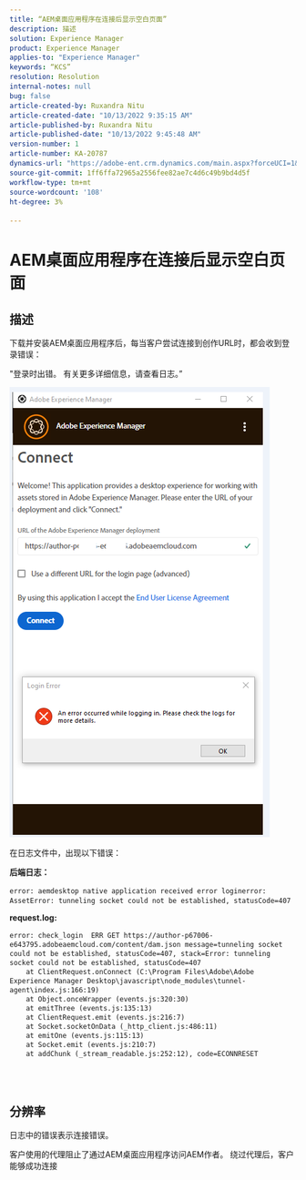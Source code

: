```yaml
---
title: “AEM桌面应用程序在连接后显示空白页面”
description: 描述
solution: Experience Manager
product: Experience Manager
applies-to: "Experience Manager"
keywords: “KCS”
resolution: Resolution
internal-notes: null
bug: false
article-created-by: Ruxandra Nitu
article-created-date: "10/13/2022 9:35:15 AM"
article-published-by: Ruxandra Nitu
article-published-date: "10/13/2022 9:45:48 AM"
version-number: 1
article-number: KA-20787
dynamics-url: "https://adobe-ent.crm.dynamics.com/main.aspx?forceUCI=1&pagetype=entityrecord&etn=knowledgearticle&id=86116b54-da4a-ed11-bba2-0022480866ad"
source-git-commit: 1ff6ffa72965a2556fee82ae7c4d6c49b9bd4d5f
workflow-type: tm+mt
source-wordcount: '108'
ht-degree: 3%

---
```


# AEM桌面应用程序在连接后显示空白页面

## 描述


下载并安装AEM桌面应用程序后，每当客户尝试连接到创作URL时，都会收到登录错误：

&quot;登录时出错。 有关更多详细信息，请查看日志。”

![](assets/___9af7dcc5-db4a-ed11-bba2-0022480866ad___.png)

在日志文件中，出现以下错误：

<b>后端日志：</b>

`error: aemdesktop native application received error loginerror: AssetError: tunneling socket could not be established, statusCode=407`

<b>request.log:</b>




```
error: check_login  ERR GET https://author-p67006-e643795.adobeaemcloud.com/content/dam.json message=tunneling socket could not be established, statusCode=407, stack=Error: tunneling socket could not be established, statusCode=407
    at ClientRequest.onConnect (C:\Program Files\Adobe\Adobe Experience Manager Desktop\javascript\node_modules\tunnel-agent\index.js:166:19)
    at Object.onceWrapper (events.js:320:30)
    at emitThree (events.js:135:13)
    at ClientRequest.emit (events.js:216:7)
    at Socket.socketOnData (_http_client.js:486:11)
    at emitOne (events.js:115:13)
    at Socket.emit (events.js:210:7)
    at addChunk (_stream_readable.js:252:12), code=ECONNRESET
```


<br> 

## 分辨率


日志中的错误表示连接错误。

客户使用的代理阻止了通过AEM桌面应用程序访问AEM作者。 绕过代理后，客户能够成功连接
